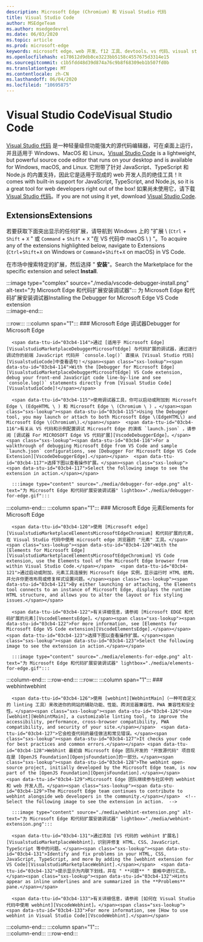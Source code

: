 ```yaml
---
description: Microsoft Edge (Chromium) 和 Visual Studio 代码
title: Visual Studio Code
author: MSEdgeTeam
ms.author: msedgedevrel
ms.date: 06/03/2020
ms.topic: article
ms.prod: microsoft-edge
keywords: microsoft edge、web 开发、f12 工具、devtools、vs 代码、visual studio 代码、调试程序、webhint
ms.openlocfilehash: e178612d9db8ce3223bb5158c4557675d3314e15
ms.sourcegitcommit: c1b5fdd48d39d874a76c9b8f68309eb1b507fd0b
ms.translationtype: MT
ms.contentlocale: zh-CN
ms.lasthandoff: 06/04/2020
ms.locfileid: "10695875"
---
```

# <span data-ttu-id="03cb4-104">Visual Studio Code</span><span class="sxs-lookup"><span data-stu-id="03cb4-104">Visual Studio Code</span></span>  

<span data-ttu-id="03cb4-105">[Visual Studio 代码][VisualStudioCodeDocs] 是一种轻量级但功能强大的源代码编辑器，可在桌面上运行，并且适用于 Windows、MacOS 和 Linux。</span><span class="sxs-lookup"><span data-stu-id="03cb4-105">[Visual Studio Code][VisualStudioCodeDocs] is a lightweight, but powerful source code editor that runs on your desktop and is available for Windows, macOS, and Linux.</span></span>  <span data-ttu-id="03cb4-106">它附带了针对 JavaScript、TypeScript 和 Node.js 的内置支持，因此它是适用于现成的 web 开发人员的绝佳工具！</span><span class="sxs-lookup"><span data-stu-id="03cb4-106">It comes with built-in support for JavaScript, TypeScript, and Node.js, so it is a great tool for web developers right out of the box!</span></span>  <span data-ttu-id="03cb4-107">如果尚未使用它，请下载 [Visual Studio 代码][VisualstudioCode]。</span><span class="sxs-lookup"><span data-stu-id="03cb4-107">If you are not using it yet, download [Visual Studio Code][VisualstudioCode].</span></span>  

## <span data-ttu-id="03cb4-108">Extensions</span><span class="sxs-lookup"><span data-stu-id="03cb4-108">Extensions</span></span>  

<!--Todo: We want to put something like the tiles for extensions VS Code uses on this page https://code.visualstudio.com/Docs#top-extensions but I don't think this is a markdown page.  I think it's a web page.  I couldn't find anything in https://github.com/Microsoft/vscode-docs that looks like this page. In the meantime, here's what I've come up with: -->  

<span data-ttu-id="03cb4-109">若要获取下面突出显示的任何扩展，请导航到 Windows 上的 "扩展 \ (`Ctrl` + `Shift` + `X` " 或 `Command` + `Shift` + `X` "在 VS 代码中 macOS \ ) "。</span><span class="sxs-lookup"><span data-stu-id="03cb4-109">To acquire any of the extensions highlighted below, navigate to Extensions \(`Ctrl`+`Shift`+`X` on Windows or `Command`+`Shift`+`X` on macOS\) in VS Code.</span></span>  

<span data-ttu-id="03cb4-110">在市场中搜索特定的扩展，然后选择 " **安装**"。</span><span class="sxs-lookup"><span data-stu-id="03cb4-110">Search the Marketplace for the specific extension and select **Install**.</span></span>  

:::image type="complex" source="./media/vscode-debugger-install.png" alt-text="为 Microsoft Edge 和代码扩展安装调试器":::
   <span data-ttu-id="03cb4-112">为 Microsoft Edge 和代码扩展安装调试器</span><span class="sxs-lookup"><span data-stu-id="03cb4-112">Installing the Debugger for Microsoft Edge VS Code extension</span></span>  
:::image-end:::  

:::row:::
   :::column span="1":::
      ### <span data-ttu-id="03cb4-113">Microsoft Edge 调试器</span><span class="sxs-lookup"><span data-stu-id="03cb4-113">Debugger for Microsoft Edge</span></span>  

      <span data-ttu-id="03cb4-114">通过 [适用于 Microsoft Edge][VisualstudioMarketplaceDebuggerMicrosoftEdge] 与代码扩展的调试器，通过逐行调试你的前端 JavaScript 代码并 `console.log()` 直接从 [Visual Studio 代码][VisualstudioCode]中查看语句！</span><span class="sxs-lookup"><span data-stu-id="03cb4-114">With the [Debugger for Microsoft Edge][VisualstudioMarketplaceDebuggerMicrosoftEdge] VS Code extension, debug your front-end JavaScript code line-by-line and see `console.log()` statements directly from [Visual Studio Code][VisualstudioCode]!</span></span>  
      
      <span data-ttu-id="03cb4-115">使用调试器工具，你可以启动或附加到 Microsoft Edge \ (EdgeHTML \ ) 和 Microsoft Edge \ (Chromium \ ) 。</span><span class="sxs-lookup"><span data-stu-id="03cb4-115">Using the Debugger tool, you may launch or attach to both Microsoft Edge \(EdgeHTML\) and Microsoft Edge \(Chromium\).</span></span>  <span data-ttu-id="03cb4-116">有关从 VS 代码和示例配置调试 Microsoft Edge 的演练 `launch.json` ，请参阅 [调试器 For MICROSOFT Edge VS 代码扩展][VscodeDebuggerEdge]。</span><span class="sxs-lookup"><span data-stu-id="03cb4-116">For a walkthrough of debugging Microsoft Edge from VS Code and sample `launch.json` configurations, see [Debugger For Microsoft Edge VS Code Extension][VscodeDebuggerEdge].</span></span>  <span data-ttu-id="03cb4-117">选择下图以查看操作扩展。</span><span class="sxs-lookup"><span data-stu-id="03cb4-117">Select the following image to see the extension in action.</span></span>  

      :::image type="content" source="./media/debugger-for-edge.png" alt-text="为 Microsoft Edge 和代码扩展安装调试器" lightbox="./media/debugger-for-edge.gif":::  
   :::column-end:::
   :::column span="1":::
      ### <span data-ttu-id="03cb4-119">Microsoft Edge 元素</span><span class="sxs-lookup"><span data-stu-id="03cb4-119">Elements for Microsoft Edge</span></span>  
      
      <span data-ttu-id="03cb4-120">使用 [Microsoft edge][VisualstudioMarketplaceElementsMicrosoftEdgeChromium] 和代码扩展的元素，在 Visual Studio 代码中使用 microsoft edge 浏览器的 "元素" 工具。</span><span class="sxs-lookup"><span data-stu-id="03cb4-120">With the [Elements for Microsoft Edge][VisualstudioMarketplaceElementsMicrosoftEdgeChromium] VS Code extension, use the Elements tool of the Microsoft Edge browser from within Visual Studio Code.</span></span>  <span data-ttu-id="03cb4-121">通过启动或附加，元素工具连接到 Microsoft Edge 实例，显示运行时 HTML 结构，并允许你更改布局或修复样式设置问题。</span><span class="sxs-lookup"><span data-stu-id="03cb4-121">By either launching or attaching, the Elements tool connects to an instance of Microsoft Edge, displays the runtime HTML structure, and allows you to alter the layout or fix styling issues.</span></span>  
      
      <span data-ttu-id="03cb4-122">有关详细信息，请参阅 [Microsoft EDGE 和代码扩展的元素][VscodeElementsEdge]。</span><span class="sxs-lookup"><span data-stu-id="03cb4-122">For more information, see [Elements for Microsoft Edge VS Code extension][VscodeElementsEdge].</span></span>  <span data-ttu-id="03cb4-123">选择下图以查看操作扩展。</span><span class="sxs-lookup"><span data-stu-id="03cb4-123">Select the following image to see the extension in action.</span></span>  
      
      :::image type="content" source="./media/elements-for-edge.png" alt-text="为 Microsoft Edge 和代码扩展安装调试器" lightbox="./media/elements-for-edge.gif":::  
   :::column-end:::
:::row-end:::
:::row:::
   :::column span="1":::
      ### <span data-ttu-id="03cb4-125">webhint</span><span class="sxs-lookup"><span data-stu-id="03cb4-125">webhint</span></span>
      
      <span data-ttu-id="03cb4-126">使用 [webhint][WebhintMain]（一种可自定义的 linting 工具）来改进你的网站的辅助功能、性能、跨浏览器兼容性、PWA 兼容性和安全性。</span><span class="sxs-lookup"><span data-stu-id="03cb4-126">Use [webhint][WebhintMain], a customizable linting tool, to improve the accessibility, performance, cross-browser compatibility, PWA compatibility, and security of your site.</span></span>  <span data-ttu-id="03cb4-127">它会检查代码的最佳做法和常见错误。</span><span class="sxs-lookup"><span data-stu-id="03cb4-127">It checks your code for best practices and common errors.</span></span> <span data-ttu-id="03cb4-128">Webhint 最初由 Microsoft Edge 团队开发的 "开放源代码" 项目现在是 [OpenJS Foundation][OpenjsFoundation]的一部分。</span><span class="sxs-lookup"><span data-stu-id="03cb4-128">The webhint open-source project, initially developed by the Microsoft Edge team, is now part of the [OpenJS Foundation][OpenjsFoundation].</span></span>  <span data-ttu-id="03cb4-129">Microsoft Edge 团队继续参与社区中的 webhint 和 web 开发人员。</span><span class="sxs-lookup"><span data-stu-id="03cb4-129">The Microsoft Edge team continues to contribute to webhint alongside web developers in the community.</span></span>  <!--Select the following image to see the extension in action.  -->  
      
      :::image type="content" source="./media/webhint-extension.png" alt-text="为 Microsoft Edge 和代码扩展安装调试器" lightbox="./media/webhint-extension.png":::  
      
      <span data-ttu-id="03cb4-131">通过添加 [VS 代码的 webhint 扩展名][VisualstudioMarketplaceWebhint]，识别并修复 HTML、CSS、JavaScript、TypeScript 等中的问题。</span><span class="sxs-lookup"><span data-stu-id="03cb4-131">Identify and fix problems in your HTML, CSS, JavaScript, TypeScript, and more by adding the [webhint extension for VS Code][VisualstudioMarketplaceWebhint].</span></span>  <span data-ttu-id="03cb4-132">提示显示为内联下划线，并在 " **问题** " 窗格中进行汇总。</span><span class="sxs-lookup"><span data-stu-id="03cb4-132">Hints appear as inline underlines and are summarized in the **Problems** pane.</span></span>  
      
      <span data-ttu-id="03cb4-133">有关详细信息，请参阅 [如何在 Visual Studio 代码中使用 webhint][VscodeWebhint]。</span><span class="sxs-lookup"><span data-stu-id="03cb4-133">For more information, see [How to use webhint in Visual Studio Code][VscodeWebhint].</span></span>  
   :::column-end:::
   :::column span="1":::
      <!--Empty to retain grid  -->  
   :::column-end:::
:::row-end:::

<!-- image links -->  

<!--links -->  

[VscodeDebuggerEdge]: ./debugger-for-edge.md "Microsoft Edge 调试程序与代码扩展 |Microsoft 文档"  
[VscodeElementsEdge]: ./elements-for-edge.md "Microsoft Edge 与代码扩展的元素 |Microsoft 文档"  
[VscodeWebhint]: ./webhint.md "Webhint 与代码扩展 |Microsoft 文档"  

[VisualstudioCode]: https://code.visualstudio.com "Visual Studio 代码"  
[VisualStudioCodeDocs]: https://code.visualstudio.com/Docs "文档 |Visual Studio 代码"   

[VisualstudioMarketplaceDebuggerMicrosoftEdge]: https://marketplace.visualstudio.com/items?itemName=msjsdiag.debugger-for-edge "Microsoft Edge 的调试器 |Visual Studio Marketplace"  
[VisualstudioMarketplaceElementsMicrosoftEdgeChromium]: https://marketplace.visualstudio.com/items?itemName=ms-edgedevtools.vscode-edge-devtools "Microsoft Edge 的元素 (Chromium) |Visual Studio Marketplace"  

[VisualstudioMarketplaceWebhint]: https://marketplace.visualstudio.com/items?itemName=webhint.vscode-webhint "webhint |Visual Studio Marketplace"  

[WebhintMain]:  https://webhint.io "webhint"  
[OpenjsFoundation]:  https://openjsf.org "OpenJS Foundation"  
